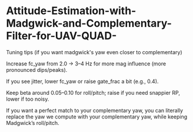 # Attitude-Estimation-with-Madgwick-and-Complementary-Filter-for-UAV-QUAD-

Tuning tips (if you want madgwick's yaw even closer to complementary)

Increase fc_yaw from 2.0 → 3–4 Hz for more mag influence (more pronounced dips/peaks).

If you see jitter, lower fc_yaw or raise gate_frac a bit (e.g., 0.4).

Keep beta around 0.05–0.10 for roll/pitch; raise if you need snappier RP, lower if too noisy.

If you want a perfect match to your complementary yaw, you can literally replace the yaw we compute with your complementary yaw, while keeping Madgwick’s roll/pitch.
